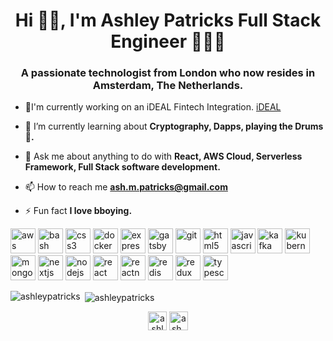 <h1 align="center">Hi 👋🏿, I'm Ashley Patricks Full Stack Engineer 👨🏿‍💻</h1>
<h3 align="center">A passionate technologist from London who now resides in Amsterdam, The Netherlands.</h3>

- 🔭I'm currently working on an iDEAL Fintech Integration. [iDEAL](https://www.ideal.nl/en/)

- 🌱 I’m currently learning about **Cryptography, Dapps, playing the Drums 🥁.**

- 💬 Ask me about anything to do with **React, AWS Cloud, Serverless Framework, Full Stack software development.**

- 📫 How to reach me **ash.m.patricks@gmail.com**

- ⚡ Fun fact **I love bboying.**

<p align="left"><img src="https://devicons.github.io/devicon/devicon.git/icons/amazonwebservices/amazonwebservices-original-wordmark.svg" alt="aws" width="40" height="40"/> <img src="https://www.vectorlogo.zone/logos/gnu_bash/gnu_bash-icon.svg" alt="bash" width="40" height="40"/> <img src="https://devicons.github.io/devicon/devicon.git/icons/css3/css3-original-wordmark.svg" alt="css3" width="40" height="40"/> <img src="https://devicons.github.io/devicon/devicon.git/icons/docker/docker-original-wordmark.svg" alt="docker" width="40" height="40"/> <img src="https://devicons.github.io/devicon/devicon.git/icons/express/express-original-wordmark.svg" alt="express" width="40" height="40"/> <img src="https://www.vectorlogo.zone/logos/gatsbyjs/gatsbyjs-icon.svg" alt="gatsby" width="40" height="40"/> <img src="https://www.vectorlogo.zone/logos/git-scm/git-scm-icon.svg" alt="git" width="40" height="40"/> <img src="https://devicons.github.io/devicon/devicon.git/icons/html5/html5-original-wordmark.svg" alt="html5" width="40" height="40"/> <img src="https://devicons.github.io/devicon/devicon.git/icons/javascript/javascript-original.svg" alt="javascript" width="40" height="40"/> <img src="https://www.vectorlogo.zone/logos/apache_kafka/apache_kafka-icon.svg" alt="kafka" width="40" height="40"/> <img src="https://www.vectorlogo.zone/logos/kubernetes/kubernetes-icon.svg" alt="kubernetes" width="40" height="40"/> <img src="https://devicons.github.io/devicon/devicon.git/icons/mongodb/mongodb-original-wordmark.svg" alt="mongodb" width="40" height="40"/> <img src="https://cdn.worldvectorlogo.com/logos/nextjs-3.svg" alt="nextjs" width="40" height="40"/> <img src="https://devicons.github.io/devicon/devicon.git/icons/nodejs/nodejs-original-wordmark.svg" alt="nodejs" width="40" height="40"/> <img src="https://devicons.github.io/devicon/devicon.git/icons/react/react-original-wordmark.svg" alt="react" width="40" height="40"/> <img src="https://reactnative.dev/img/header_logo.svg" alt="reactnative" width="40" height="40"/> <img src="https://devicons.github.io/devicon/devicon.git/icons/redis/redis-original-wordmark.svg" alt="redis" width="40" height="40"/> <img src="https://devicons.github.io/devicon/devicon.git/icons/redux/redux-original.svg" alt="redux" width="40" height="40"/> <img src="https://devicons.github.io/devicon/devicon.git/icons/typescript/typescript-original.svg" alt="typescript" width="40" height="40"/></p><p><img align="left" src="https://github-readme-stats.vercel.app/api/top-langs/?username=ashleypatricks&layout=compact&hide=html" alt="ashleypatricks" /></p>

<p>&nbsp;<img align="center" src="https://github-readme-stats.vercel.app/api?username=ashleypatricks&show_icons=true" alt="ashleypatricks" /></p>

<p align="center">
<a href="https://linkedin.com/in/ashleypatricks" target="blank"><img align="center" src="https://cdn.jsdelivr.net/npm/simple-icons@3.0.1/icons/linkedin.svg" alt="ashleypatricks" height="30" width="30" /></a>
<a href="https://instagram.com/ash_patricks" target="blank"><img align="center" src="https://cdn.jsdelivr.net/npm/simple-icons@3.0.1/icons/instagram.svg" alt="ash_patricks" height="30" width="30" /></a>
</p>
